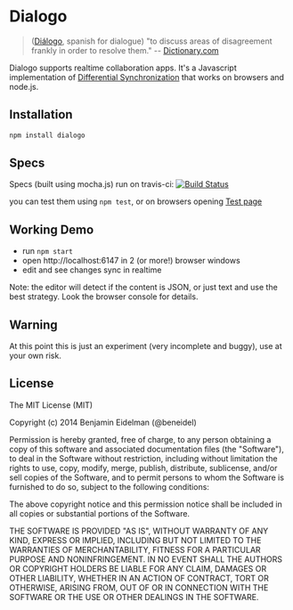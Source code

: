 Dialogo
=========

> ([Diálogo](http://es.wikipedia.org/wiki/Di%C3%A1logo), spanish for dialogue) "to discuss areas of disagreement frankly in order to resolve them." -- [Dictionary.com](http://dictionary.reference.com/browse/dialogue)

Dialogo supports realtime collaboration apps. It's a Javascript implementation of [Differential Synchronization](https://neil.fraser.name/writing/sync/) that works on browsers and node.js.

Installation
------------

``` sh
npm install dialogo
```

Specs
-------

Specs (built using mocha.js) run on travis-ci: [![Build Status](https://travis-ci.org/benjamine/dialogo.png?branch=master)](https://travis-ci.org/benjamine/dialogo)

you can test them using ```npm test```, or on browsers opening [Test page](http://benjamine.github.io/dialogo/test/test.html)

Working Demo
--------------------

- run ```npm start```
- open http://localhost:6147 in 2 (or more!) browser windows
- edit and see changes sync in realtime

Note: the editor will detect if the content is JSON, or just text and use the best strategy.
Look the browser console for details.

Warning
----------

At this point this is just an experiment (very incomplete and buggy), use at your own risk.

License
--------

The MIT License (MIT)

Copyright (c) 2014 Benjamin Eidelman (@beneidel)

Permission is hereby granted, free of charge, to any person obtaining a copy
of this software and associated documentation files (the "Software"), to deal
in the Software without restriction, including without limitation the rights
to use, copy, modify, merge, publish, distribute, sublicense, and/or sell
copies of the Software, and to permit persons to whom the Software is
furnished to do so, subject to the following conditions:

The above copyright notice and this permission notice shall be included in
all copies or substantial portions of the Software.

THE SOFTWARE IS PROVIDED "AS IS", WITHOUT WARRANTY OF ANY KIND, EXPRESS OR
IMPLIED, INCLUDING BUT NOT LIMITED TO THE WARRANTIES OF MERCHANTABILITY,
FITNESS FOR A PARTICULAR PURPOSE AND NONINFRINGEMENT. IN NO EVENT SHALL THE
AUTHORS OR COPYRIGHT HOLDERS BE LIABLE FOR ANY CLAIM, DAMAGES OR OTHER
LIABILITY, WHETHER IN AN ACTION OF CONTRACT, TORT OR OTHERWISE, ARISING FROM,
OUT OF OR IN CONNECTION WITH THE SOFTWARE OR THE USE OR OTHER DEALINGS IN
THE SOFTWARE.
